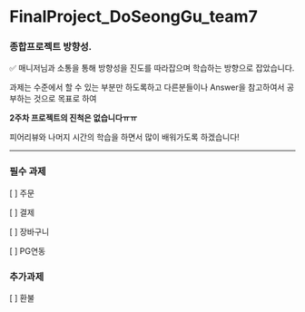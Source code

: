 # FinalProject_DoSeongGu_team7
### 종합프로젝트 방향성.

✅ 매니저님과 소통을 통해 방향성을 진도를 따라잡으며 학습하는 방향으로 잡았습니다.

과제는 수준에서 할 수 있는 부분만 하도록하고 다른분들이나 Answer을 참고하여서 공부하는 것으로 목표로 하여 

**2주차 프로젝트의 진척은 없습니다ㅠㅠ** 

피어리뷰와 나머지 시간의 학습을 하면서 많이 배워가도록 하겠습니다!

---

### 필수 과제

 [ ] 주문

 [ ] 결제

 [ ] 장바구니

 [ ] PG연동

### 추가과제

 [ ] 환불